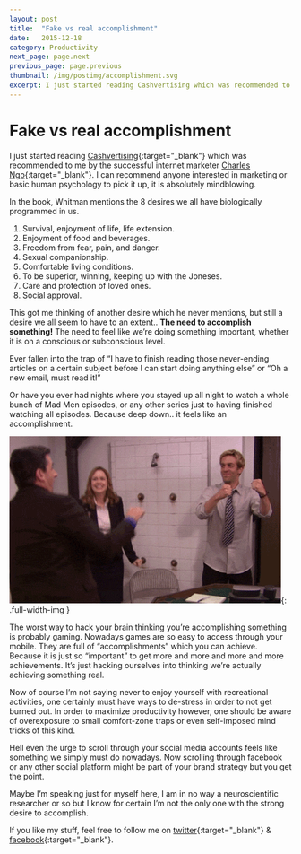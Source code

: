 ```yaml
---
layout: post
title:  "Fake vs real accomplishment"
date:   2015-12-18
category: Productivity
next_page: page.next
previous_page: page.previous
thumbnail: /img/postimg/accomplishment.svg
excerpt: I just started reading Cashvertising which was recommended to me by the successful internet marketer Charles Ngo, it is absolutely mindblowing. In the book, Whitman mentions the 8 desires we all have biologically programmed in us.
---
```

# Fake vs real accomplishment

I just started reading [Cashvertising](http://amzn.com/1601630328/?tag=danienikol-20){:target="_blank"} which was recommended to me by the successful internet marketer [Charles Ngo](http://charlesngo.com/){:target="_blank"}. I can recommend anyone interested in marketing or basic human psychology to pick it up, it is absolutely mindblowing.

In the book, Whitman mentions the 8 desires we all have biologically programmed in us.


1. Survival, enjoyment of life, life extension.
2. Enjoyment of food and beverages.
3. Freedom from fear, pain, and danger.
4. Sexual companionship.
5. Comfortable living conditions.
6. To be superior, winning, keeping up with the Joneses.
7. Care and protection of loved ones.
8. Social approval.

This got me thinking of another desire which he never mentions, but still a desire we all seem to have to an extent.. **The need to accomplish something!** The need to feel like we’re doing something important, whether it is on a conscious or subconscious level.

Ever fallen into the trap of “I have to finish reading those never-ending articles on a certain subject before I can start doing anything else” or “Oh a new email, must read it!”

Or have you ever had nights where you stayed up all night to watch a whole bunch of Mad Men episodes, or any other series just to having finished watching all episodes. Because deep down.. it feels like an accomplishment.

![alt text](/img/accomplish.gif){: .full-width-img }

The worst way to hack your brain thinking you’re accomplishing something is probably gaming. Nowadays games are so easy to access through your mobile. They are full of “accomplishments” which you can achieve. Because it is just so “important” to get more and more and more and more achievements. It’s just hacking ourselves into thinking we’re actually achieving something real.

Now of course I’m not saying never to enjoy yourself with recreational activities, one certainly must have ways to de-stress in order to not get burned out. In order to maximize productivity however, one should be aware of overexposure to small comfort-zone traps or even self-imposed mind tricks of this kind.

Hell even the urge to scroll through your social media accounts feels like something we simply must do nowadays. Now scrolling through facebook or any other social platform might be part of your brand strategy but you get the point.

Maybe I’m speaking just for myself here, I am in no way a neuroscientific researcher or so but I know for certain I’m not the only one with the strong desire to accomplish.

If you like my stuff, feel free to follow me on [twitter](https://twitter.com/danneniko){:target="_blank"} & [facebook](https://www.facebook.com/danielnikolovskicom){:target="_blank"}.
